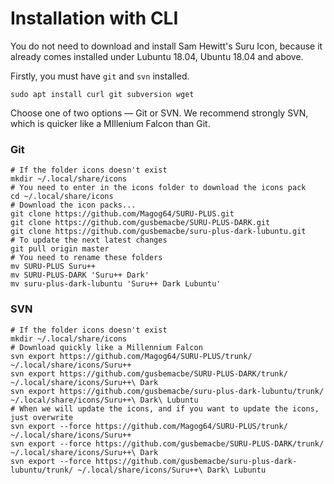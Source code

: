 # Installation with CLI

You do not need to download and install Sam Hewitt's Suru Icon, because it already comes installed under Lubuntu 18.04, Ubuntu 18.04 and above.

Firstly, you must have `git` and `svn` installed. 

```shell
sudo apt install curl git subversion wget
```

Choose one of two options — Git or SVN. We recommend strongly SVN, which is quicker like a MIllenium Falcon than Git. 

### Git

```shell
# If the folder icons doesn't exist
mkdir ~/.local/share/icons
# You need to enter in the icons folder to download the icons pack
cd ~/.local/share/icons
# Download the icon packs...
git clone https://github.com/Magog64/SURU-PLUS.git
git clone https://github.com/gusbemacbe/SURU-PLUS-DARK.git
git clone https://github.com/gusbemacbe/suru-plus-dark-lubuntu.git
# To update the next latest changes
git pull origin master 
# You need to rename these folders
mv SURU-PLUS Suru++
mv SURU-PLUS-DARK 'Suru++ Dark'
mv suru-plus-dark-lubuntu 'Suru++ Dark Lubuntu'
```

### SVN

```shell
# If the folder icons doesn't exist
mkdir ~/.local/share/icons
# Download quickly like a Millennium Falcon
svn export https://github.com/Magog64/SURU-PLUS/trunk/ ~/.local/share/icons/Suru++
svn export https://github.com/gusbemacbe/SURU-PLUS-DARK/trunk/ ~/.local/share/icons/Suru++\ Dark
svn export https://github.com/gusbemacbe/suru-plus-dark-lubuntu/trunk/ ~/.local/share/icons/Suru++\ Dark\ Lubuntu
# When we will update the icons, and if you want to update the icons, just overwrite
svn export --force https://github.com/Magog64/SURU-PLUS/trunk/ ~/.local/share/icons/Suru++
svn export --force https://github.com/gusbemacbe/SURU-PLUS-DARK/trunk/ ~/.local/share/icons/Suru++\ Dark
svn export --force https://github.com/gusbemacbe/suru-plus-dark-lubuntu/trunk/ ~/.local/share/icons/Suru++\ Dark\ Lubuntu
```
